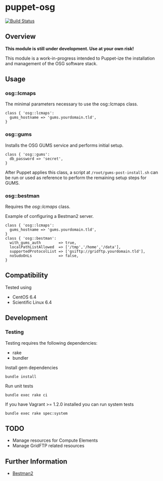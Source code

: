 # puppet-osg

[![Build Status](https://travis-ci.org/treydock/puppet-osg.png)](https://travis-ci.org/treydock/puppet-osg)

## Overview

**This module is still under development.  Use at your own risk!**

This module is a work-in-progress intended to Puppet-ize the installation and management of the OSG software stack.

## Usage

### osg::lcmaps

The minimal parameters necessary to use the osg::lcmaps class.

    class { 'osg::lcmaps':
      gums_hostname => 'gums.yourdomain.tld',
    }

### osg::gums

Installs the OSG GUMS service and performs initial setup.

    class { 'osg::gums':
      db_password => 'secret',
    }

After Puppet applies this class, a script at `/root/gums-post-install.sh` can be run or used as reference to perform the remaining setup steps for GUMS.

### osg::bestman

Requires the *osg::lcmaps* class.

Example of configuring a Bestman2 server.

    class { 'osg::lcmaps':
      gums_hostname => 'gums.yourdomain.tld',
    }
    class { 'osg::bestman':
      with_gums_auth        => true,
      localPathListAllowed  => ['/tmp','/home','/data'],
      supportedProtocolList => ['gsiftp://gridftp.yourdomain.tld'],
      noSudoOnLs            => false,
    }


## Compatibility

Tested using

* CentOS 6.4
* Scientific Linux 6.4

## Development

### Testing

Testing requires the following dependencies:

* rake
* bundler

Install gem dependencies

    bundle install

Run unit tests

    bundle exec rake ci

If you have Vagrant >= 1.2.0 installed you can run system tests

    bundle exec rake spec:system

## TODO

* Manage resources for Compute Elements
* Manage GridFTP related resources

## Further Information

* [Bestman2](https://twiki.grid.iu.edu/bin/view/Documentation/Release3/InstallOSGBestmanSE)

